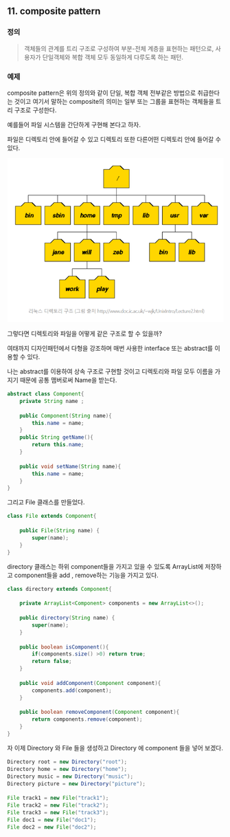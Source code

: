 ## 11. composite pattern

### 정의
> 객체들의 관계를 트리 구조로 구성하여 부분-전체 계층을 표현하는 패턴으로, 사용자가 단일객체와 복합 객체 모두 동일하게 다루도록 하는 패턴.

### 예제

composite pattern은 위의 정의와 같이 단일, 복합 객체 전부같은 방법으로 취급한다는 것이고 여기서 말하는 composite의 의미는 일부 또는 그룹을 표현하는 객체들을 트리 구조로 구성한다.

예를들어 파일 시스템을 간단하게 구현해 본다고 하자. 

파일은 디렉토리 안에 들어갈 수 있고 디렉토리 또한 다른어떤 디렉토리 안에 들어갈 수 있다.

![base](/src/main/md/composite/img/composite1.PNG)

그렇다면 디렉토리와 파일을 어떻게 같은 구조로 할 수 있을까?

여태까지 디자인패턴에서 다형을 강조하며 매번 사용한 interface 또는 abstract를 이용할 수 있다.

나는 abstract를 이용하여 상속 구조로 구현할 것이고 디렉토리와 파일 모두 이름을 가지기 때문에
공통 맴버로써 Name을 받는다.
~~~java
abstract class Component{
    private String name ;

    public Component(String name){
        this.name = name;
    }
    public String getName(){
        return this.name;
    }

    public void setName(String name){
        this.name = name;
    }
}
~~~

그리고 File 클래스를 만들었다.

~~~java
class File extends Component{

    public File(String name) {
        super(name);
    }
}
~~~

directory 클래스는 하위 component들을 가지고 있을 수 있도록 ArrayList에 저장하고
component들을 add , remove하는 기능을 가지고 있다.
~~~java
class directory extends Component{

    private ArrayList<Component> components = new ArrayList<>();

    public directory(String name) {
        super(name);
    }

    public boolean isComponent(){
        if(components.size() >0) return true;
        return false;
    }

    public void addComponent(Component component){
        components.add(component);
    }

    public boolean removeComponent(Component component){
        return components.remove(component);
    }
}
~~~

자 이제 Directory 와 File 들을 생성하고 Directory 에 component 들을 넣어 보겠다.
~~~java
Directory root = new Directory("root");
Directory home = new Directory("home");
Directory music = new Directory("music");
Directory picture = new Directory("picture");

File track1 = new File("track1");
File track2 = new File("track2");
File track3 = new File("track3");
File doc1 = new File("doc1");
File doc2 = new File("doc2");
~~~






